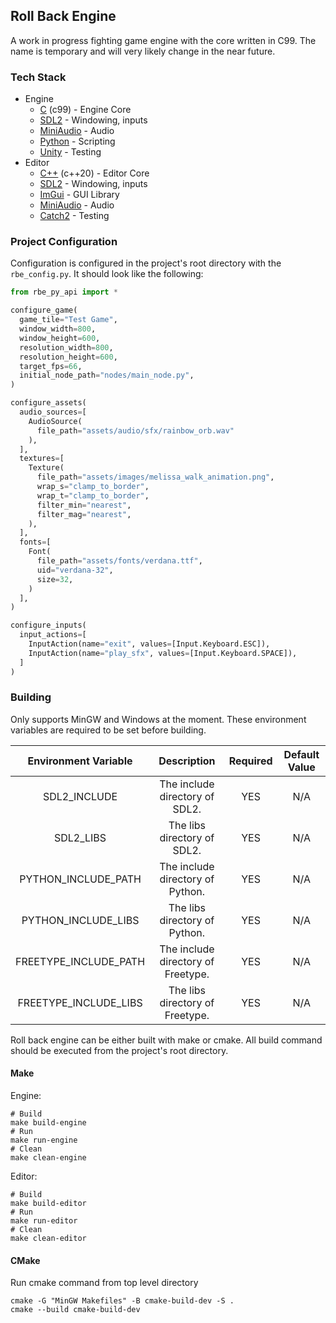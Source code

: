 ## Roll Back Engine

A work in progress fighting game engine with the core written in C99.  The name is temporary and will very likely change in the near future.

### Tech Stack

* Engine
  * [C](https://en.wikipedia.org/wiki/C_(programming_language)) (c99) - Engine Core
  * [SDL2](https://github.com/libsdl-org/SDL) - Windowing, inputs
  * [MiniAudio](https://github.com/mackron/miniaudio) - Audio
  * [Python](https://en.wikipedia.org/wiki/Python_(programming_language)) - Scripting
  * [Unity](https://github.com/ThrowTheSwitch/Unity) - Testing
* Editor
    * [C++](https://en.wikipedia.org/wiki/C%2B%2B) (c++20) - Editor Core
    * [SDL2](https://github.com/libsdl-org/SDL) - Windowing, inputs
    * [ImGui](https://github.com/ocornut/imgui) - GUI Library
    * [MiniAudio](https://github.com/mackron/miniaudio) - Audio
    * [Catch2](https://github.com/catchorg/Catch2) - Testing

### Project Configuration

Configuration is configured in the project's root directory with the `rbe_config.py`.  It should look like the following:

```python
from rbe_py_api import *

configure_game(
  game_tile="Test Game",
  window_width=800,
  window_height=600,
  resolution_width=800,
  resolution_height=600,
  target_fps=66,
  initial_node_path="nodes/main_node.py",
)

configure_assets(
  audio_sources=[
    AudioSource(
      file_path="assets/audio/sfx/rainbow_orb.wav"
    ),
  ],
  textures=[
    Texture(
      file_path="assets/images/melissa_walk_animation.png",
      wrap_s="clamp_to_border",
      wrap_t="clamp_to_border",
      filter_min="nearest",
      filter_mag="nearest",
    ),
  ],
  fonts=[
    Font(
      file_path="assets/fonts/verdana.ttf",
      uid="verdana-32",
      size=32,
    )
  ],
)

configure_inputs(
  input_actions=[
    InputAction(name="exit", values=[Input.Keyboard.ESC]),
    InputAction(name="play_sfx", values=[Input.Keyboard.SPACE]),
  ]
)
```

### Building

Only supports MinGW and Windows at the moment. These environment variables are required to be set before building.

|  Environment Variable |                      Description                   | Required | Default Value |
|:---------------------:|:--------------------------------------------------:|:--------:|:-------------:|
| SDL2_INCLUDE          | The include directory of SDL2.                     |    YES   |      N/A      |
| SDL2_LIBS             | The libs directory of SDL2.                        |    YES   |      N/A      |
| PYTHON_INCLUDE_PATH   | The include directory of Python.                   |    YES   |      N/A      |
| PYTHON_INCLUDE_LIBS   | The libs directory of Python.                      |    YES   |      N/A      |
| FREETYPE_INCLUDE_PATH | The include directory of Freetype.                 |    YES   |      N/A      |
| FREETYPE_INCLUDE_LIBS | The libs directory of Freetype.                    |    YES   |      N/A      |

Roll back engine can be either built with make or cmake.  All build command should be executed from the project's root directory.

#### Make

Engine:

```shell
# Build
make build-engine
# Run
make run-engine
# Clean
make clean-engine
```

Editor:

```shell
# Build
make build-editor
# Run
make run-editor
# Clean
make clean-editor
```

#### CMake

Run cmake command from top level directory

```shell
cmake -G "MinGW Makefiles" -B cmake-build-dev -S .
cmake --build cmake-build-dev
```
